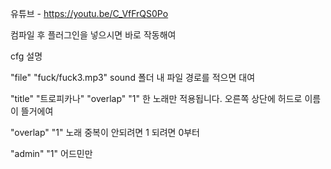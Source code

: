 유튜브 - https://youtu.be/C_VfFrQS0Po

컴파일 후 플러그인을 넣으시면 바로 작동해여

cfg 설명

"file" "fuck/fuck3.mp3"		sound 폴더 내 파일 경로를 적으면 대여

"title" "트로피카나" 		"overlap" "1" 한 노래만 적용됩니다. 오른쪽 상단에 허드로 이름이 뜰거에여

"overlap" "1"				노래 중복이 안되려면 1 되려면 0부터

"admin"	"1"					어드민만

